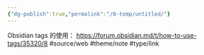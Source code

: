 ```yaml
---
{"dg-publish":true,"permalink":"/0-temp/untitled/"}
---
```


Obsidian tags 的使用： https://forum.obsidian.md/t/how-to-use-tags/35320/8 #source/web #theme/note #type/link